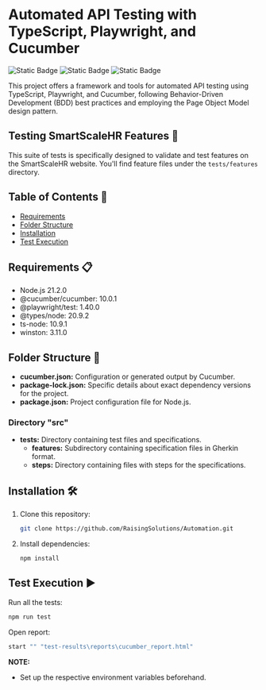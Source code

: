 # Automated API Testing with TypeScript, Playwright, and Cucumber
![Static Badge](https://img.shields.io/badge/Cypress-logo?style=for-the-badge&logo=cypress&logoColor=black&labelColor=green)
![Static Badge](https://img.shields.io/badge/Playwright-logo?style=for-the-badge&logo=playwright&logoColor=rgb(214%2C%2083%2C%2072)&labelColor=rgb(46%2C%20173%2C%2051)&color=rgb(22%2C%2027%2C%2034))
![Static Badge](https://img.shields.io/badge/Cucumber-logo?style=for-the-badge&logo=cucumber&logoColor=black&labelColor=rgb(35%2C%20217%2C%20108)&color=rgb(22%2C%2027%2C%2034))

This project offers a framework and tools for automated API testing using TypeScript, Playwright, and Cucumber, following Behavior-Driven Development (BDD) best practices and employing the Page Object Model design pattern.

## Testing SmartScaleHR Features 🧪

This suite of tests is specifically designed to validate and test features on the SmartScaleHR website. You'll find feature files under the `tests/features` directory.


## Table of Contents 📑
- [Requirements](#requirements)
- [Folder Structure](#folder-structure)
- [Installation](#installation)
- [Test Execution](#test-execution)


## <a id="requirements">Requirements 📋</a>

- Node.js 21.2.0
- @cucumber/cucumber: 10.0.1
- @playwright/test: 1.40.0
- @types/node: 20.9.2
- ts-node: 10.9.1
- winston: 3.11.0

## <a id="folder-structure">Folder Structure 📂</a>

- **cucumber.json:** Configuration or generated output by Cucumber.
- **package-lock.json:** Specific details about exact dependency versions for the project.
- **package.json:** Project configuration file for Node.js.

### Directory "src"


- **tests:** Directory containing test files and specifications.
  - **features:** Subdirectory containing specification files in Gherkin format.
  - **steps:** Directory containing files with steps for the specifications.



## <a id="installation">Installation 🛠️</a>

1. Clone this repository:

    ```bash
    git clone https://github.com/RaisingSolutions/Automation.git
    ```

2. Install dependencies:

    ```bash
    npm install
    ```


## <a id="test-execution">Test Execution ▶️</a>

Run all the tests:

```bash
npm run test
```

Open report:

```bash
start "" "test-results\reports\cucumber_report.html"
```

**NOTE:**

- Set up the respective environment variables beforehand.

